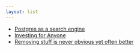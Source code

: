 ```yaml
---
layout: list
---
```


 - [Postgres as a search engine](https://anyblockers.com/posts/postgres-as-a-search-engine)
 - [Investing for Anyone](https://blog.strnisa.com/p/investing-for-anyone)
 - [Removing stuff is never obvious yet often better](https://www.gkogan.co/removing-stuff/)
